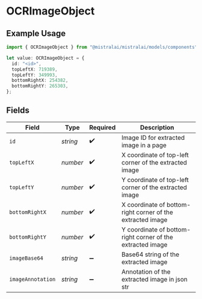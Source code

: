 # OCRImageObject

## Example Usage

```typescript
import { OCRImageObject } from "@mistralai/mistralai/models/components";

let value: OCRImageObject = {
  id: "<id>",
  topLeftX: 719389,
  topLeftY: 349993,
  bottomRightX: 254382,
  bottomRightY: 265303,
};
```

## Fields

| Field                                                      | Type                                                       | Required                                                   | Description                                                |
| ---------------------------------------------------------- | ---------------------------------------------------------- | ---------------------------------------------------------- | ---------------------------------------------------------- |
| `id`                                                       | *string*                                                   | :heavy_check_mark:                                         | Image ID for extracted image in a page                     |
| `topLeftX`                                                 | *number*                                                   | :heavy_check_mark:                                         | X coordinate of top-left corner of the extracted image     |
| `topLeftY`                                                 | *number*                                                   | :heavy_check_mark:                                         | Y coordinate of top-left corner of the extracted image     |
| `bottomRightX`                                             | *number*                                                   | :heavy_check_mark:                                         | X coordinate of bottom-right corner of the extracted image |
| `bottomRightY`                                             | *number*                                                   | :heavy_check_mark:                                         | Y coordinate of bottom-right corner of the extracted image |
| `imageBase64`                                              | *string*                                                   | :heavy_minus_sign:                                         | Base64 string of the extracted image                       |
| `imageAnnotation`                                          | *string*                                                   | :heavy_minus_sign:                                         | Annotation of the extracted image in json str              |